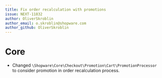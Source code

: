 ```yaml
---
title: Fix order recalculation with promotions
issue: NEXT-11832
author: OliverSkroblin
author_email: o.skroblin@shopware.com 
author_github: OliverSkroblin
---
```

# Core
* Changed `\Shopware\Core\Checkout\Promotion\Cart\PromotionProcessor` to consider promotion in order recalculation process.
